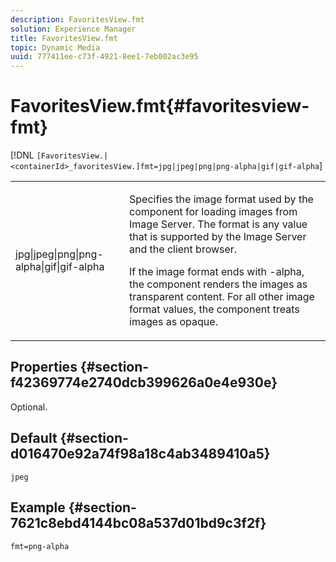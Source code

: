 ```yaml
---
description: FavoritesView.fmt
solution: Experience Manager
title: FavoritesView.fmt
topic: Dynamic Media
uuid: 777411ee-c73f-4921-8ee1-7eb002ac3e95
---
```


# FavoritesView.fmt{#favoritesview-fmt}

[!DNL `[FavoritesView.|<containerId>_favoritesView.]fmt=jpg|jpeg|png|png-alpha|gif|gif-alpha`]

<table id="table_2B109D2F91E64B5382B31921C3780FA5"> 
 <tbody> 
  <tr> 
   <td colname="col1"> <p><span class="codeph"> jpg|jpeg|png|png-alpha|gif|gif-alpha</span> </p> </td> 
   <td colname="col2"> <p> Specifies the image format used by the component for loading images from Image Server. The format is any value that is supported by the Image Server and the client browser. </p> <p>If the image format ends with <span class="codeph"> -alpha</span>, the component renders the images as transparent content. For all other image format values, the component treats images as opaque. </p> </td> 
  </tr> 
 </tbody> 
</table>

## Properties {#section-f42369774e2740dcb399626a0e4e930e}

Optional.

## Default {#section-d016470e92a74f98a18c4ab3489410a5}

`jpeg`

## Example {#section-7621c8ebd4144bc08a537d01bd9c3f2f}

`fmt=png-alpha`
